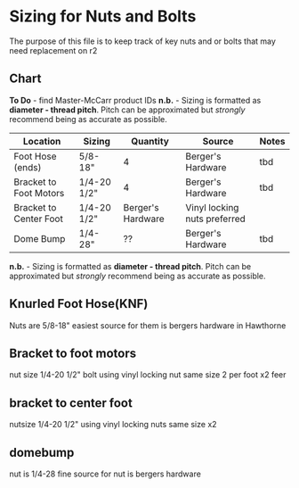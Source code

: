 # Sizing for Nuts and Bolts
The purpose of this file is to keep track of key nuts and or bolts that may need replacement on r2

## Chart

**To Do** - find Master-McCarr product IDs
**n.b.** - Sizing is formatted as **diameter - thread pitch**. Pitch can be approximated but *strongly* recommend being as accurate as possible.

| Location | Sizing | Quantity | Source | Notes |
| --- | --- | --- | --- | --- |
| Foot Hose (ends) | 5/8-18" | 4 | Berger's Hardware | tbd |
| Bracket to Foot Motors | 1/4-20 1/2" | 4 | Berger's Hardware | tbd |
| Bracket to Center Foot | 1/4-20 1/2" | Berger's Hardware | Vinyl locking nuts preferred |
| Dome Bump | 1/4-28" | ?? | Berger's Hardware | tbd |

**n.b.** - Sizing is formatted as **diameter - thread pitch**. Pitch can be approximated but *strongly* recommend being as accurate as possible.

## Knurled Foot Hose(KNF)
Nuts are 5/8-18" easiest source for them is bergers hardware in Hawthorne 

## Bracket to foot motors
nut size 1/4-20 1/2" bolt using vinyl locking nut same size 2 per foot x2 feer

## bracket to center foot 
nutsize 1/4-20 1/2" using vinyl locking nuts same size x2 

## domebump 
nut is 1/4-28 fine source for nut is bergers hardware
